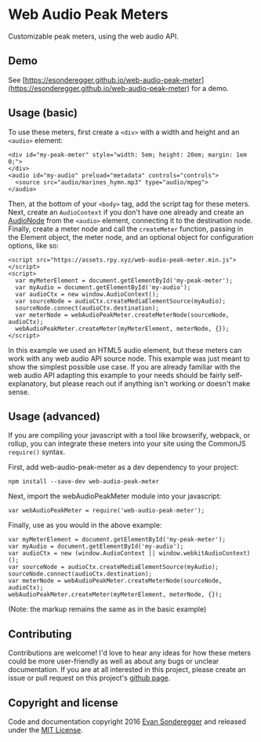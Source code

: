 # Web Audio Peak Meters

Customizable peak meters, using the web audio API.

## Demo

See [https://esonderegger.github.io/web-audio-peak-meter](https://esonderegger.github.io/web-audio-peak-meter) for a demo.

## Usage (basic)

To use these meters, first create a `<div>` with a width and height and an `<audio>` element:

    <div id="my-peak-meter" style="width: 5em; height: 20em; margin: 1em 0;">
    </div>
    <audio id="my-audio" preload="metadata" controls="controls">
      <source src="audio/marines_hymn.mp3" type="audio/mpeg">
    </audio>

Then, at the bottom of your `<body>` tag, add the script tag for these meters. Next, create an `AudioContext` if you don't have one already and create an [AudioNode](https://developer.mozilla.org/en-US/docs/Web/API/AudioNode) from the `<audio>` element, connecting it to the destination node. Finally, create a meter node and call the `createMeter` function, passing in the Element object, the meter node, and an optional object for configuration options, like so:

    <script src="https://assets.rpy.xyz/web-audio-peak-meter.min.js"></script>
    <script>
      var myMeterElement = document.getElementById('my-peak-meter');
      var myAudio = document.getElementById('my-audio');
      var audioCtx = new window.AudioContext();
      var sourceNode = audioCtx.createMediaElementSource(myAudio);
      sourceNode.connect(audioCtx.destination);
      var meterNode = webAudioPeakMeter.createMeterNode(sourceNode, audioCtx);
      webAudioPeakMeter.createMeter(myMeterElement, meterNode, {});
    </script>

In this example we used an HTML5 audio element, but these meters can work with any web audio API source node. This example was just meant to show the simplest possible use case. If you are already familiar with the web audio API adapting this example to your needs should be fairly self-explanatory, but please reach out if anything isn't working or doesn't make sense.

## Usage (advanced)

If you are compiling your javascript with a tool like browserify, webpack, or rollup, you can integrate these meters into your site using the CommonJS `require()` syntax.

First, add web-audio-peak-meter as a dev dependency to your project:

    npm install --save-dev web-audio-peak-meter

Next, import the webAudioPeakMeter module into your javascript:

    var webAudioPeakMeter = require('web-audio-peak-meter');

Finally, use as you would in the above example:

    var myMeterElement = document.getElementById('my-peak-meter');
    var myAudio = document.getElementById('my-audio');
    var audioCtx = new (window.AudioContext || window.webkitAudioContext)();
    var sourceNode = audioCtx.createMediaElementSource(myAudio);
    sourceNode.connect(audioCtx.destination);
    var meterNode = webAudioPeakMeter.createMeterNode(sourceNode, audioCtx);
    webAudioPeakMeter.createMeter(myMeterElement, meterNode, {});

(Note: the markup remains the same as in the basic example)

## Contributing

Contributions are welcome! I'd love to hear any ideas for how these meters could be more user-friendly as well as about any bugs or unclear documentation. If you are at all interested in this project, please create an issue or pull request on this project's [github page](https://github.com/esonderegger/web-audio-peak-meter).

## Copyright and license

Code and documentation copyright 2016 [Evan Sonderegger](https://rpy.xyz) and released under the [MIT License](https://github.com/esonderegger/web-audio-peak-meter/blob/master/LICENSE).
